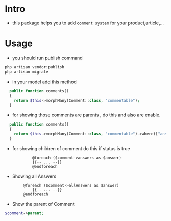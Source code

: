 # Intro

- this package helps you to add `comment system` for your product,article,...


# Usage

- you should run publish command

```bash
php artisan vendor:publish
php artisan migrate
```

- in your model add this method

```php
  public function comments()
  {
    return $this->morphMany(Comment::class, "commentable");
  }
```

- for showing those comments are parents , do this and also are enable.

```php
  public function comments()
  {
    return $this->morphMany(Comment::class, "commentable")->where(["answer_id" => 0, 'status' => 1]);
  }
```

- for showing children of comment do this if status is true

```blade
            @foreach ($comment->answers as $answer)
            {{-- ... --}}
            @endforeach
```

- Showing all Answers

```blade
        @foreach ($comment->allAnswers as $answer)
            {{-- ... --}}
        @endforeach
```


- Show the parent of Comment

```php
$comment->parent;
```

